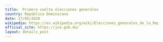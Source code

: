 ```yaml
---
title:  Primera vuelta elecciones generales
country: República Dominicana
date: 17/05/2020
wikipedia: https://es.wikipedia.org/wiki/Elecciones_generales_de_la_Rep%C3%BAblica_Dominicana_de_2020
official_site: https://jce.gob.do/
layout: details_post
---
```

